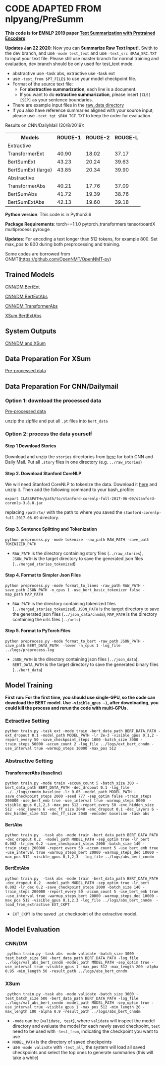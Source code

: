 # CODE ADAPTED FROM nlpyang/PreSumm

**This code is for EMNLP 2019 paper [Text Summarization with Pretrained Encoders](https://arxiv.org/abs/1908.08345)**

**Updates Jan 22 2020**: Now you can **Summarize Raw Text Input!**. Swith to the dev branch, and use `-mode test_text` and use `-text_src $RAW_SRC.TXT` to input your text file. Please still use master branch for normal training and evaluation, dev branch should be only used for test_text mode.
* abstractive use -task abs, extractive use -task ext
* use `-test_from $PT_FILE$` to use your model checkpoint file.
* Format of the source text file:
  * For **abstractive summarization**, each line is a document.
  * If you want to do **extractive summarization**, please insert ` [CLS] [SEP] ` as your sentence boundaries.
* There are example input files in the [raw_data directory](https://github.com/nlpyang/PreSumm/tree/dev/raw_data)
* If you also have reference summaries aligned with your source input, please use `-text_tgt $RAW_TGT.TXT` to keep the order for evaluation.


Results on CNN/DailyMail (20/8/2019):


<table class="tg">
  <tr>
    <th class="tg-0pky">Models</th>
    <th class="tg-0pky">ROUGE-1</th>
    <th class="tg-0pky">ROUGE-2</th>
    <th class="tg-0pky">ROUGE-L</th>
  </tr>
  <tr>
    <td class="tg-c3ow" colspan="4">Extractive</td>
  </tr>
  <tr>
    <td class="tg-0pky">TransformerExt</td>
    <td class="tg-0pky">40.90</td>
    <td class="tg-0pky">18.02</td>
    <td class="tg-0pky">37.17</td>
  </tr>
  <tr>
    <td class="tg-0pky">BertSumExt</td>
    <td class="tg-0pky">43.23</td>
    <td class="tg-0pky">20.24</td>
    <td class="tg-0pky">39.63</td>
  </tr>
  <tr>
    <td class="tg-0pky">BertSumExt (large)</td>
    <td class="tg-0pky">43.85</td>
    <td class="tg-0pky">20.34</td>
    <td class="tg-0pky">39.90</td>
  </tr>
  <tr>
    <td class="tg-baqh" colspan="4">Abstractive</td>
  </tr>
  <tr>
    <td class="tg-0lax">TransformerAbs</td>
    <td class="tg-0lax">40.21</td>
    <td class="tg-0lax">17.76</td>
    <td class="tg-0lax">37.09</td>
  </tr>
  <tr>
    <td class="tg-0lax">BertSumAbs</td>
    <td class="tg-0lax">41.72</td>
    <td class="tg-0lax">19.39</td>
    <td class="tg-0lax">38.76</td>
  </tr>
  <tr>
    <td class="tg-0lax">BertSumExtAbs</td>
    <td class="tg-0lax">42.13</td>
    <td class="tg-0lax">19.60</td>
    <td class="tg-0lax">39.18</td>
  </tr>
</table>

**Python version**: This code is in Python3.6

**Package Requirements**: torch==1.1.0 pytorch_transformers tensorboardX multiprocess pyrouge



**Updates**: For encoding a text longer than 512 tokens, for example 800. Set max_pos to 800 during both preprocessing and training.


Some codes are borrowed from ONMT(https://github.com/OpenNMT/OpenNMT-py)

## Trained Models
[CNN/DM BertExt](https://drive.google.com/open?id=1kKWoV0QCbeIuFt85beQgJ4v0lujaXobJ)

[CNN/DM BertExtAbs](https://drive.google.com/open?id=1-IKVCtc4Q-BdZpjXc4s70_fRsWnjtYLr)

[CNN/DM TransformerAbs](https://drive.google.com/open?id=1yLCqT__ilQ3mf5YUUCw9-UToesX5Roxy)

[XSum BertExtAbs](https://drive.google.com/open?id=1H50fClyTkNprWJNh10HWdGEdDdQIkzsI)

## System Outputs

[CNN/DM and XSum](https://drive.google.com/file/d/1kYA384UEAQkvmZ-yWZAfxw7htCbCwFzC) 

## Data Preparation For XSum
[Pre-processed data](https://drive.google.com/open?id=1BWBN1coTWGBqrWoOfRc5dhojPHhatbYs)


## Data Preparation For CNN/Dailymail
### Option 1: download the processed data

[Pre-processed data](https://drive.google.com/open?id=1DN7ClZCCXsk2KegmC6t4ClBwtAf5galI)

unzip the zipfile and put all `.pt` files into `bert_data`

### Option 2: process the data yourself

#### Step 1 Download Stories
Download and unzip the `stories` directories from [here](http://cs.nyu.edu/~kcho/DMQA/) for both CNN and Daily Mail. Put all  `.story` files in one directory (e.g. `../raw_stories`)

####  Step 2. Download Stanford CoreNLP
We will need Stanford CoreNLP to tokenize the data. Download it [here](https://stanfordnlp.github.io/CoreNLP/) and unzip it. Then add the following command to your bash_profile:
```
export CLASSPATH=/path/to/stanford-corenlp-full-2017-06-09/stanford-corenlp-3.8.0.jar
```
replacing `/path/to/` with the path to where you saved the `stanford-corenlp-full-2017-06-09` directory. 

####  Step 3. Sentence Splitting and Tokenization

```
python preprocess.py -mode tokenize -raw_path RAW_PATH -save_path TOKENIZED_PATH
```

* `RAW_PATH` is the directory containing story files (`../raw_stories`), `JSON_PATH` is the target directory to save the generated json files (`../merged_stories_tokenized`)


####  Step 4. Format to Simpler Json Files
 
```
python preprocess.py -mode format_to_lines -raw_path RAW_PATH -save_path JSON_PATH -n_cpus 1 -use_bert_basic_tokenizer false -map_path MAP_PATH
```

* `RAW_PATH` is the directory containing tokenized files (`../merged_stories_tokenized`), `JSON_PATH` is the target directory to save the generated json files (`../json_data/cnndm`), `MAP_PATH` is the  directory containing the urls files (`../urls`)

####  Step 5. Format to PyTorch Files
```
python preprocess.py -mode format_to_bert -raw_path JSON_PATH -save_path BERT_DATA_PATH  -lower -n_cpus 1 -log_file ../logs/preprocess.log
```

* `JSON_PATH` is the directory containing json files (`../json_data`), `BERT_DATA_PATH` is the target directory to save the generated binary files (`../bert_data`)

## Model Training

**First run: For the first time, you should use single-GPU, so the code can download the BERT model. Use ``-visible_gpus -1``, after downloading, you could kill the process and rerun the code with multi-GPUs.**

### Extractive Setting

```
python train.py -task ext -mode train -bert_data_path BERT_DATA_PATH -ext_dropout 0.1 -model_path MODEL_PATH -lr 2e-3 -visible_gpus 0,1,2 -report_every 50 -save_checkpoint_steps 1000 -batch_size 3000 -train_steps 50000 -accum_count 2 -log_file ../logs/ext_bert_cnndm -use_interval true -warmup_steps 10000 -max_pos 512
```

### Abstractive Setting

#### TransformerAbs (baseline)
```
python train.py -mode train -accum_count 5 -batch_size 300 -bert_data_path BERT_DATA_PATH -dec_dropout 0.1 -log_file ../../logs/cnndm_baseline -lr 0.05 -model_path MODEL_PATH -save_checkpoint_steps 2000 -seed 777 -sep_optim false -train_steps 200000 -use_bert_emb true -use_interval true -warmup_steps 8000  -visible_gpus 0,1,2,3 -max_pos 512 -report_every 50 -enc_hidden_size 512  -enc_layers 6 -enc_ff_size 2048 -enc_dropout 0.1 -dec_layers 6 -dec_hidden_size 512 -dec_ff_size 2048 -encoder baseline -task abs
```
#### BertAbs
```
python train.py  -task abs -mode train -bert_data_path BERT_DATA_PATH -dec_dropout 0.2  -model_path MODEL_PATH -sep_optim true -lr_bert 0.002 -lr_dec 0.2 -save_checkpoint_steps 2000 -batch_size 140 -train_steps 200000 -report_every 50 -accum_count 5 -use_bert_emb true -use_interval true -warmup_steps_bert 20000 -warmup_steps_dec 10000 -max_pos 512 -visible_gpus 0,1,2,3  -log_file ../logs/abs_bert_cnndm
```
#### BertExtAbs
```
python train.py  -task abs -mode train -bert_data_path BERT_DATA_PATH -dec_dropout 0.2  -model_path MODEL_PATH -sep_optim true -lr_bert 0.002 -lr_dec 0.2 -save_checkpoint_steps 2000 -batch_size 140 -train_steps 200000 -report_every 50 -accum_count 5 -use_bert_emb true -use_interval true -warmup_steps_bert 20000 -warmup_steps_dec 10000 -max_pos 512 -visible_gpus 0,1,2,3 -log_file ../logs/abs_bert_cnndm  -load_from_extractive EXT_CKPT   
```
* `EXT_CKPT` is the saved `.pt` checkpoint of the extractive model.




## Model Evaluation
### CNN/DM
```
 python train.py -task abs -mode validate -batch_size 3000 -test_batch_size 500 -bert_data_path BERT_DATA_PATH -log_file ../logs/val_abs_bert_cnndm -model_path MODEL_PATH -sep_optim true -use_interval true -visible_gpus 1 -max_pos 512 -max_length 200 -alpha 0.95 -min_length 50 -result_path ../logs/abs_bert_cnndm 
```
### XSum
```
 python train.py -task abs -mode validate -batch_size 3000 -test_batch_size 500 -bert_data_path BERT_DATA_PATH -log_file ../logs/val_abs_bert_cnndm -model_path MODEL_PATH -sep_optim true -use_interval true -visible_gpus 1 -max_pos 512 -min_length 20 -max_length 100 -alpha 0.9 -result_path ../logs/abs_bert_cnndm 
```
* `-mode` can be {`validate, test`}, where `validate` will inspect the model directory and evaluate the model for each newly saved checkpoint, `test` need to be used with `-test_from`, indicating the checkpoint you want to use
* `MODEL_PATH` is the directory of saved checkpoints
* use `-mode valiadte` with `-test_all`, the system will load all saved checkpoints and select the top ones to generate summaries (this will take a while)

